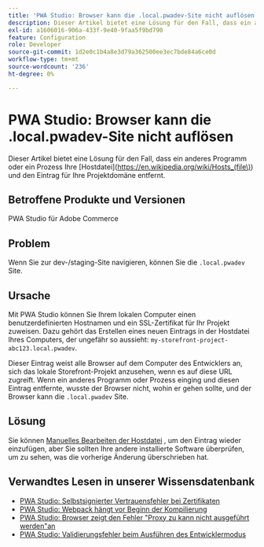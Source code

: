 ```yaml
---
title: 'PWA Studio: Browser kann die .local.pwadev-Site nicht auflösen.'
description: Dieser Artikel bietet eine Lösung für den Fall, dass ein anderes Programm oder Prozess Ihre [Hostdatei](https://en.wikipedia.org/wiki/Hosts_(file\) bearbeitet und den Eintrag für Ihre Projektdomäne entfernt hat.
exl-id: a1606016-906a-433f-9e40-9faa5f9bd790
feature: Configuration
role: Developer
source-git-commit: 1d2e0c1b4a8e3d79a362500ee3ec7bde84a6ce0d
workflow-type: tm+mt
source-wordcount: '236'
ht-degree: 0%

---
```


# PWA Studio: Browser kann die .local.pwadev-Site nicht auflösen

Dieser Artikel bietet eine Lösung für den Fall, dass ein anderes Programm oder ein Prozess Ihre [Hostdatei](https://en.wikipedia.org/wiki/Hosts_(file\)) und den Eintrag für Ihre Projektdomäne entfernt.

## Betroffene Produkte und Versionen

PWA Studio für Adobe Commerce

## Problem

Wenn Sie zur dev-/staging-Site navigieren, können Sie die `.local.pwadev` Site.

## Ursache

Mit PWA Studio können Sie Ihrem lokalen Computer einen benutzerdefinierten Hostnamen und ein SSL-Zertifikat für Ihr Projekt zuweisen. Dazu gehört das Erstellen eines neuen Eintrags in der Hostdatei Ihres Computers, der ungefähr so aussieht: `my-storefront-project-abc123.local.pwadev`.

Dieser Eintrag weist alle Browser auf dem Computer des Entwicklers an, sich das lokale Storefront-Projekt anzusehen, wenn es auf diese URL zugreift. Wenn ein anderes Programm oder Prozess einging und diesen Eintrag entfernte, wusste der Browser nicht, wohin er gehen sollte, und der Browser kann die `.local.pwadev` Site.

## Lösung

Sie können [Manuelles Bearbeiten der Hostdatei](https://support.rackspace.com/how-to/modify-your-hosts-file/) , um den Eintrag wieder einzufügen, aber Sie sollten Ihre andere installierte Software überprüfen, um zu sehen, was die vorherige Änderung überschrieben hat.

## Verwandtes Lesen in unserer Wissensdatenbank

* [PWA Studio: Selbstsignierter Vertrauensfehler bei Zertifikaten](https://support.magento.com/hc/en-us/articles/360038973172)
* [PWA Studio: Webpack hängt vor Beginn der Kompilierung](/help/troubleshooting/miscellaneous/pwa-studio-webpack-hangs-before-beginning-compilation.md)
* [PWA Studio: Browser zeigt den Fehler &quot;Proxy zu kann nicht ausgeführt werden&quot;an](/help/troubleshooting/miscellaneous/pwa-studio-browser-displays-cannot-proxy-to-error.md)
* [PWA Studio: Validierungsfehler beim Ausführen des Entwicklermodus](/help/troubleshooting/miscellaneous/pwa-studio-validation-errors-when-running-developer-mode.md)
